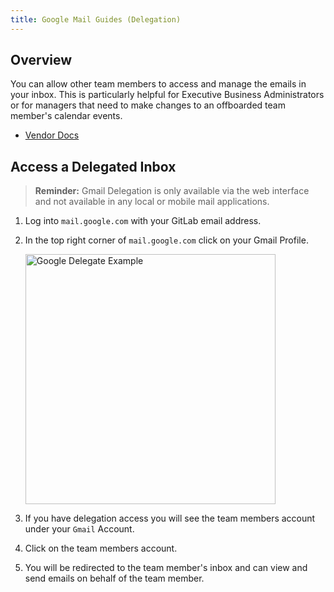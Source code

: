 ```yaml
---
title: Google Mail Guides (Delegation)
---
```


## Overview

You can allow other team members to access and manage the emails in your inbox. This is particularly helpful for Executive Business Administrators or for managers that need to make changes to an offboarded team member's calendar events.

- [Vendor Docs](https://support.google.com/mail/answer/138350?hl=en)

## Access a Delegated Inbox

> **Reminder:** Gmail Delegation is only available via the web interface and not available in any local or mobile mail applications.

1. Log into `mail.google.com` with your GitLab email address.

1. In the top right corner of `mail.google.com` click on your Gmail Profile.

    <img src="/handbook/security/corporate/systems/google-mail/guides/delegation/images/google_delegation_example.png" alt="Google Delegate Example" width="400"/>

1. If you have delegation access you will see the team members account under your `Gmail` Account.

1. Click on the team members account.

1. You will be redirected to the team member's inbox and can view and send emails on behalf of the team member.
